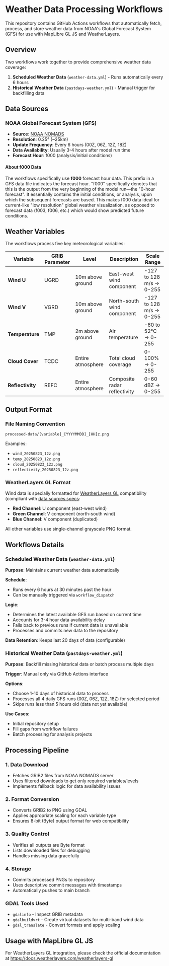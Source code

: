 # Weather Data Processing Workflows

This repository contains GitHub Actions workflows that automatically fetch, process, and store weather data from NOAA's Global Forecast System (GFS) for use with MapLibre GL JS and WeatherLayers.

## Overview

Two workflows work together to provide comprehensive weather data coverage:

1. **Scheduled Weather Data** (`weather-data.yml`) - Runs automatically every 6 hours
2. **Historical Weather Data** (`pastdays-weather.yml`) - Manual trigger for backfilling data

## Data Sources

### NOAA Global Forecast System (GFS)
- **Source**: [NOAA NOMADS](https://nomads.ncep.noaa.gov)
- **Resolution**: 0.25° (~25km)
- **Update Frequency**: Every 6 hours (00Z, 06Z, 12Z, 18Z)
- **Data Availability**: Usually 3-4 hours after model run time
- **Forecast Hour**: f000 (analysis/initial conditions)

#### About f000 Data
The workflows specifically use **f000** forecast hour data.
This prefix in a GFS data file indicates the forecast hour. "f000" specifically denotes that this is the output 
from the very beginning of the model run—the "0-hour forecast". 
It essentially contains the initial conditions, or analysis, upon which the subsequent forecasts are based. 
This makes f000 data ideal for current-like "low resolution" global weather visualization, as opposed to forecast data (f003, f006, etc.) which would show predicted future conditions.

## Weather Variables

The workflows process five key meteorological variables:

| Variable | GRIB Parameter | Level | Description | Scale Range |
|----------|----------------|-------|-------------|-------------|
| **Wind U** | UGRD | 10m above ground | East-west wind component | -127 to 128 m/s → 0-255 |
| **Wind V** | VGRD | 10m above ground | North-south wind component | -127 to 128 m/s → 0-255 |
| **Temperature** | TMP | 2m above ground | Air temperature | -60 to 52°C → 0-255 |
| **Cloud Cover** | TCDC | Entire atmosphere | Total cloud coverage | 0-100% → 0-255 |
| **Reflectivity** | REFC | Entire atmosphere | Composite radar reflectivity | 0-60 dBZ → 0-255 |

## Output Format

### File Naming Convention
```
processed-data/[variable]_[YYYYMMDD]_[HH]z.png
```

Examples:
- `wind_20250823_12z.png`
- `temp_20250823_12z.png`
- `cloud_20250823_12z.png`
- `reflectivity_20250823_12z.png`

### WeatherLayers GL Format
Wind data is specially formatted for [WeatherLayers GL](https://weatherlayers.com) compatibility (compliant with [data sources specs](https://docs.weatherlayers.com/weatherlayers-gl/data-sources#example-wind-from-grib-to-png):
- **Red Channel**: U component (east-west wind)
- **Green Channel**: V component (north-south wind) 
- **Blue Channel**: V component (duplicated)

All other variables use single-channel grayscale PNG format.

## Workflows Details

### Scheduled Weather Data (`weather-data.yml`)

**Purpose**: Maintains current weather data automatically

**Schedule**: 
- Runs every 6 hours at 30 minutes past the hour
- Can be manually triggered via `workflow_dispatch`

**Logic**:
- Determines the latest available GFS run based on current time
- Accounts for 3-4 hour data availability delay
- Falls back to previous runs if current data is unavailable
- Processes and commits new data to the repository

**Data Retention**: Keeps last 20 days of data (configurable)

### Historical Weather Data (`pastdays-weather.yml`)

**Purpose**: Backfill missing historical data or batch process multiple days

**Trigger**: Manual only via GitHub Actions interface

**Options**:
- Choose 1-10 days of historical data to process
- Processes all 4 daily GFS runs (00Z, 06Z, 12Z, 18Z) for selected period
- Skips runs less than 5 hours old (data not yet available)

**Use Cases**:
- Initial repository setup
- Fill gaps from workflow failures
- Batch processing for analysis projects

## Processing Pipeline

### 1. Data Download
- Fetches GRIB2 files from NOAA NOMADS server
- Uses filtered downloads to get only required variables/levels
- Implements fallback logic for data availability issues

### 2. Format Conversion
- Converts GRIB2 to PNG using GDAL
- Applies appropriate scaling for each variable type
- Ensures 8-bit (Byte) output format for web compatibility

### 3. Quality Control
- Verifies all outputs are Byte format
- Lists downloaded files for debugging
- Handles missing data gracefully

### 4. Storage
- Commits processed PNGs to repository
- Uses descriptive commit messages with timestamps
- Automatically pushes to main branch

### GDAL Tools Used
- `gdalinfo` - Inspect GRIB metadata
- `gdalbuildvrt` - Create virtual datasets for multi-band wind data  
- `gdal_translate` - Convert formats and apply scaling

## Usage with MapLibre GL JS

For WeatherLayers GL integration, please check the official documentation at https://docs.weatherlayers.com/weatherlayers-gl
